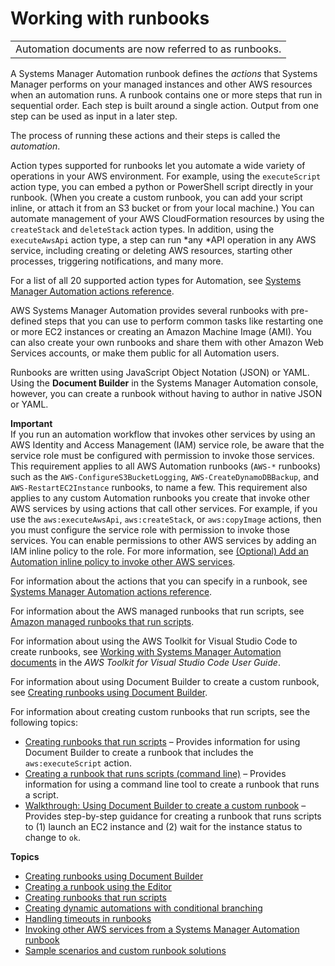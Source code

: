 # Working with runbooks<a name="automation-documents"></a>


|  | 
| --- |
| Automation documents are now referred to as runbooks\. | 

A Systems Manager Automation runbook defines the *actions* that Systems Manager performs on your managed instances and other AWS resources when an automation runs\. A runbook contains one or more steps that run in sequential order\. Each step is built around a single action\. Output from one step can be used as input in a later step\. 

The process of running these actions and their steps is called the *automation*\.

Action types supported for runbooks let you automate a wide variety of operations in your AWS environment\. For example, using the `executeScript` action type, you can embed a python or PowerShell script directly in your runbook\. \(When you create a custom runbook, you can add your script inline, or attach it from an S3 bucket or from your local machine\.\) You can automate management of your AWS CloudFormation resources by using the `createStack` and `deleteStack` action types\. In addition, using the `executeAwsApi` action type, a step can run *any *API operation in any AWS service, including creating or deleting AWS resources, starting other processes, triggering notifications, and many more\. 

For a list of all 20 supported action types for Automation, see [Systems Manager Automation actions reference](automation-actions.md)\.

AWS Systems Manager Automation provides several runbooks with pre\-defined steps that you can use to perform common tasks like restarting one or more EC2 instances or creating an Amazon Machine Image \(AMI\)\. You can also create your own runbooks and share them with other Amazon Web Services accounts, or make them public for all Automation users\.

Runbooks are written using JavaScript Object Notation \(JSON\) or YAML\. Using the **Document Builder** in the Systems Manager Automation console, however, you can create a runbook without having to author in native JSON or YAML\.

**Important**  
If you run an automation workflow that invokes other services by using an AWS Identity and Access Management \(IAM\) service role, be aware that the service role must be configured with permission to invoke those services\. This requirement applies to all AWS Automation runbooks \(`AWS-*` runbooks\) such as the `AWS-ConfigureS3BucketLogging`, `AWS-CreateDynamoDBBackup`, and `AWS-RestartEC2Instance` runbooks, to name a few\. This requirement also applies to any custom Automation runbooks you create that invoke other AWS services by using actions that call other services\. For example, if you use the `aws:executeAwsApi`, `aws:createStack`, or `aws:copyImage` actions, then you must configure the service role with permission to invoke those services\. You can enable permissions to other AWS services by adding an IAM inline policy to the role\. For more information, see [\(Optional\) Add an Automation inline policy to invoke other AWS services](automation-permissions.md#automation-role-add-inline-policy)\.

For information about the actions that you can specify in a runbook, see [Systems Manager Automation actions reference](automation-actions.md)\.

For information about the AWS managed runbooks that run scripts, see [Amazon managed runbooks that run scripts](runbook-scripts.md)\.

For information about using the AWS Toolkit for Visual Studio Code to create runbooks, see [Working with Systems Manager Automation documents](https://docs.aws.amazon.com/toolkit-for-vscode/latest/userguide/systems-manager-automation-docs.html) in the *AWS Toolkit for Visual Studio Code User Guide*\.

For information about using Document Builder to create a custom runbook, see [Creating runbooks using Document Builder](automation-document-builder.md)\. 

For information about creating custom runbooks that run scripts, see the following topics:
+ [Creating runbooks that run scripts](automation-document-script.md) – Provides information for using Document Builder to create a runbook that includes the `aws:executeScript` action\.
+ [Creating a runbook that runs scripts \(command line\)](automation-document-script-commandline.md) – Provides information for using a command line tool to create a runbook that runs a script\.
+ [ Walkthrough: Using Document Builder to create a custom runbook](automation-walk-document-builder.md) – Provides step\-by\-step guidance for creating a runbook that runs scripts to \(1\) launch an EC2 instance and \(2\) wait for the instance status to change to `ok`\.

**Topics**
+ [Creating runbooks using Document Builder](automation-document-builder.md)
+ [Creating a runbook using the Editor](automation-document-editor.md)
+ [Creating runbooks that run scripts](automation-document-script.md)
+ [Creating dynamic automations with conditional branching](automation-branchdocs.md)
+ [Handling timeouts in runbooks](automation-handling-timeouts.md)
+ [Invoking other AWS services from a Systems Manager Automation runbook](automation-aws-apis-calling.md)
+ [Sample scenarios and custom runbook solutions](automation-document-samples.md)